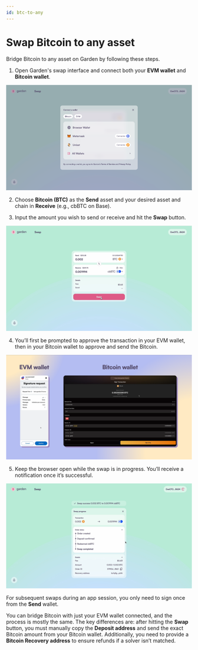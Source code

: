 ```yaml
---
id: btc-to-any
---
```


# Swap Bitcoin to any asset

Bridge Bitcoin to any asset on Garden by following these steps.

1. Open Garden's swap interface and connect both your **EVM wallet** and **Bitcoin wallet**.

![step 1](../../../../images/swap/btc-to-any-1.png)

2. Choose **Bitcoin (BTC)** as the **Send** asset and your desired asset and chain in **Receive** (e.g., cbBTC on Base).

3. Input the amount you wish to send or receive and hit the **Swap** button.

![step 3](../../../../images/swap/btc-to-any-2.png)

4. You’ll first be prompted to approve the transaction in your EVM wallet, then in your Bitcoin wallet to approve and send the Bitcoin.

![step 4](../../../../images/swap/btc-to-any-3.png)

5. Keep the browser open while the swap is in progress. You’ll receive a notification once it’s successful.

![step 5](../../../../images/swap/btc-to-any-4.png)

For subsequent swaps during an app session, you only need to sign once from the **Send** wallet.

You can bridge Bitcoin with just your EVM wallet connected, and the process is mostly the same. The key differences are: after hitting the **Swap** button, you must manually copy the **Deposit address** and send the exact Bitcoin amount from your Bitcoin wallet. Additionally, you need to provide a **Bitcoin Recovery address** to ensure refunds if a solver isn’t matched.
